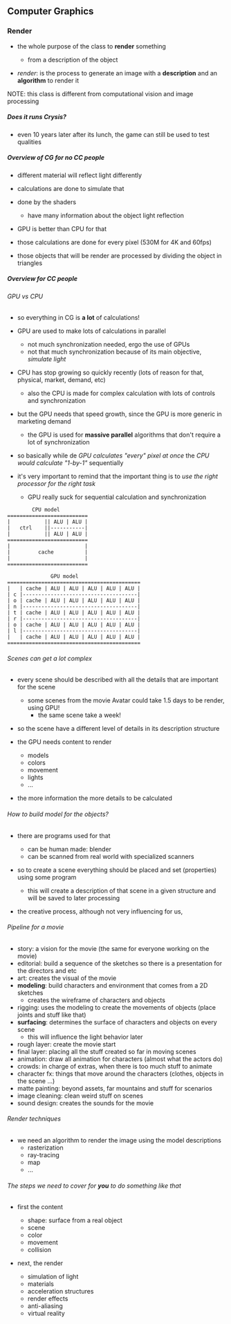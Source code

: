 ## Computer Graphics
### Render
- the whole purpose of the class to **render** something
	* from a description of the object

- _render_: is the process to generate an image with a **description** and an **algorithm** to render it

NOTE: this class is different from computational vision and image processing

##### _Does it runs Crysis?_
- even 10 years later after its lunch, the game can still be used to test qualities

##### Overview of CG for no CC people
- different material will reflect light differently
- calculations are done to simulate that
- done by the shaders
	* have many information about the object light reflection

- GPU is better than CPU for that
- those calculations are done for every pixel (530M for 4K and 60fps)

- those objects that will be render are processed by dividing the object in triangles

##### Overview for CC people
###### GPU vs CPU
- so everything in CG is **a lot** of calculations!

- GPU are used to make lots of calculations in parallel
	* not much synchronization needed, ergo the use of GPUs
	* not that much synchronization because of its main objective, _simulate light_

- CPU has stop growing so quickly recently (lots of reason for that, physical, market, demand, etc)
	* also the CPU is made for complex calculation with lots of controls and synchronization

- but the GPU needs that speed growth, since the GPU is more generic in marketing demand
	* the GPU is used for **massive parallel** algorithms that don't require a lot of synchronization

- so basically while de _GPU calculates "every" pixel at once_ the _CPU would calculate "1-by-1"_ sequentially

- it's very important to remind that the important thing is to _use the right processor for the right task_
	* GPU really suck for sequential calculation and synchronization

```
        CPU model
==========================
|           || ALU | ALU |
|   ctrl    ||-----------|
|           || ALU | ALU |
==========================
|                        |
|         cache          |
|                        |
==========================

              GPU model
===========================================
|   | cache | ALU | ALU | ALU | ALU | ALU |
| c |-------------------------------------|
| o | cache | ALU | ALU | ALU | ALU | ALU |
| n |-------------------------------------|
| t | cache | ALU | ALU | ALU | ALU | ALU |
| r |-------------------------------------|
| o | cache | ALU | ALU | ALU | ALU | ALU |
| l |-------------------------------------|
|   | cache | ALU | ALU | ALU | ALU | ALU |
===========================================
```

###### Scenes can get a lot complex
- every scene should be described with all the details that are important for the scene
	* some scenes from the movie Avatar could take 1.5 days to be render, using GPU!
		+ the same scene take a week!

- so the scene have a different level of details in its description structure

- the GPU needs content to render
	* models
	* colors
	* movement
	* lights
	* ...
- the more information the more details to be calculated

###### How to build model for the objects?
- there are programs used for that
	* can be human made: blender
	* can be scanned from real world with specialized scanners

- so to create a scene everything should be placed and set (properties) using some program
	* this will create a description of that scene in a given structure and will be saved to later processing

- the creative process, although not very influencing for us,

###### Pipeline for a movie
- story: a vision for the movie (the same for everyone working on the movie)
- editorial: build a sequence of the sketches so there is a presentation for the directors and etc
- art: creates the visual of the movie
- **modeling**: build characters and environment that comes from a 2D sketches
	* creates the wireframe of characters and objects
- rigging: uses the modeling to create the movements of objects (place joints and stuff like that)
- **surfacing**: determines the surface of characters and objects on every scene
	* this will influence the light behavior later
- rough layer: create the movie start
- final layer: placing all the stuff created so far in moving scenes
- animation: draw all animation for characters (almost what the actors do)
- crowds: in charge of extras, when there is too much stuff to animate
- character fx: things that move around the characters (clothes, objects in the scene ...)
- matte painting: beyond assets, far mountains and stuff for scenarios
- image cleaning: clean weird stuff on scenes
- sound design: creates the sounds for the movie

###### Render techniques
- we need an algorithm to render the image using the model descriptions
	* rasterization
	* ray-tracing
	* map
	* ...

###### The steps we need to cover for **you** to do something like that
- first the content
	* shape: surface from a real object
	* scene
	* color
	* movement
	* collision

- next, the render
	* simulation of light
	* materials
	* acceleration structures
	* render effects
	* anti-aliasing
	* virtual reality
